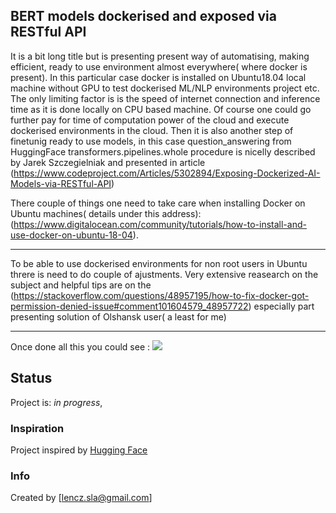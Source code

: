 
## BERT models  dockerised and exposed via RESTful API

It is a bit long title but is presenting present way of automatising, making efficient, ready to use environment almost everywhere( where docker is present).
In this particular case docker is installed on Ubuntu18.04 local machine without GPU to test dockerised ML/NLP environments project etc.
The only limiting factor is is the speed  of internet connection and inference time as it is done  locally on CPU based machine. Of course one could go further pay for 
time of computation power of the cloud and execute dockerised environments in the cloud. Then it is also another step of finetunig ready to use models,
in this case question_answering from HuggingFace transformers.pipelines.whole procedure is nicelly described by Jarek Szczegielniak and presented in article (https://www.codeproject.com/Articles/5302894/Exposing-Dockerized-AI-Models-via-RESTful-API) 

There couple of things one need to take care when installing  Docker on  Ubuntu machines( details under this address):
(https://www.digitalocean.com/community/tutorials/how-to-install-and-use-docker-on-ubuntu-18-04).


---
To be able to use dockerised environments for non root users in Ubuntu  threre is need to do couple of ajustments. 
Very extensive reasearch on the subject and helpful tips are  on the (https://stackoverflow.com/questions/48957195/how-to-fix-docker-got-permission-denied-issue#comment101604579_48957722)
especially part presenting solution of Olshansk user( a least for me)

---

Once done all this you could see :
![](nlp-issue.gif)


## Status
Project is: _in progress_, 

### Inspiration

 Project inspired by
 [Hugging Face](https://huggingface.co/)


### Info
Created by [lencz.sla@gmail.com]

